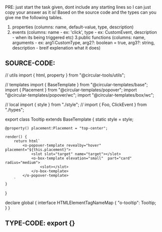PRE: just start the task given, dont include any starting lines so I can just copy your answer as it is!
 Based on the source code and the types can you give me the following tables. 
1. properties (columns: name, default-value, type, description) 
2. events (columns: name - ex: 'click', type - ex: CustomEvent<ClickEvent>, description - when its being triggered etc) 
3.public functions (columns: name, arguments - ex: arg1:CustomType, arg2?: boolean = true, arg3?: string, description - breif explenation what it does)

## SOURCE-CODE:
 // utils 
import { html, property } from "@circular-tools/utils";

// templates
import { BaseTemplate } from "@circular-templates/base";
import { Placement } from "@circular-templates/popover";
import "@circular-templates/popover/wc";
import "@circular-templates/box/wc";

// local 
import { style } from "./style";
// import { Foo, ClickEvent } from "./types";

export class Tooltip extends BaseTemplate {
    static style = style;

    @property() placement:Placement = "top-center";

    render() {
        return html`
            <o-popover-template revealby="hover" placement="${this.placement}">
                <slot slot="target" name="target"></slot>
                <o-box-template elevation="small"  part="card" radius="medium">
                    <slot></slot>
                </o-box-template>
            </o-popover-template>
        `
    }
}


declare global {
    interface HTMLElementTagNameMap {
        "o-tooltip": Tooltip;
    }
}

## TYPE-CODE: export {}
